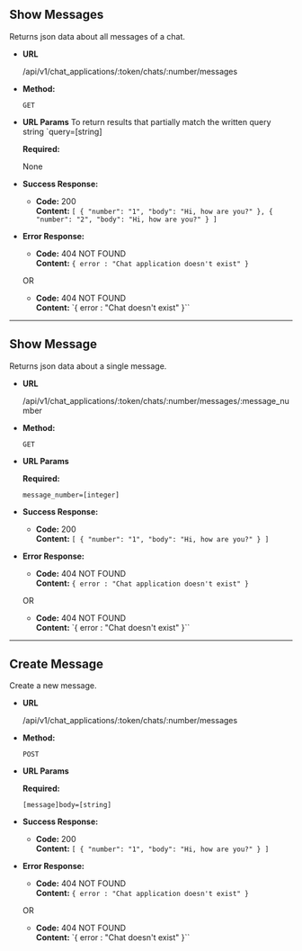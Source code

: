 **Show Messages**
----
  Returns json data about all messages of a chat.

* **URL**

  /api/v1/chat_applications/:token/chats/:number/messages

* **Method:**

  `GET`
  
*  **URL Params**
To return results that partially match the written query string
  `query=[string]

   **Required:**
 
     None

* **Success Response:**

  * **Code:** 200 <br />
    **Content:** `[
    {
        "number": "1",
        "body": "Hi, how are you?"
    },
    {
        "number": "2",
        "body": "Hi, how are you?"
    }
]`


* **Error Response:**

  * **Code:** 404 NOT FOUND <br />
    **Content:** `{ error : "Chat application doesn't exist" }`

  OR

  * **Code:** 404 NOT FOUND <br />
    **Content:** `{ error : "Chat doesn't exist" }``
 
_________________
 
 
 **Show Message**
----
  Returns json data about a single message.

* **URL**

  /api/v1/chat_applications/:token/chats/:number/messages/:message_number

* **Method:**

  `GET`
  
*  **URL Params**

   **Required:**
 
    `message_number=[integer]`


* **Success Response:**

  * **Code:** 200 <br />
    **Content:** `[
    {
        "number": "1",
        "body": "Hi, how are you?"
    }
]`

* **Error Response:**

  * **Code:** 404 NOT FOUND <br />
    **Content:** `{ error : "Chat application doesn't exist" }`

  OR

  * **Code:** 404 NOT FOUND <br />
    **Content:** `{ error : "Chat doesn't exist" }``

_________________


 **Create Message**
----
  Create a new message.

* **URL**

  /api/v1/chat_applications/:token/chats/:number/messages

* **Method:**

  `POST`
  
*  **URL Params**

   **Required:**
 
    `[message]body=[string]`


* **Success Response:**

  * **Code:** 200 <br />
    **Content:** `[
    {
        "number": "1",
        "body": "Hi, how are you?"
    }
]`

* **Error Response:**

  * **Code:** 404 NOT FOUND <br />
    **Content:** `{ error : "Chat application doesn't exist" }`

  OR

  * **Code:** 404 NOT FOUND <br />
    **Content:** `{ error : "Chat doesn't exist" }``




